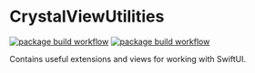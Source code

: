 # CrystalViewUtilities

[![package build workflow](https://github.com/robhasacamera/CrystalViewUtilities/actions/workflows/package.yml/badge.svg)](https://github.com/robhasacamera/CrystalViewUtilities/actions/workflows/ios-package.yml)
[![package build workflow](https://github.com/robhasacamera/CrystalViewUtilities/actions/workflows/package.yml/badge.svg)](https://github.com/robhasacamera/CrystalViewUtilities/actions/workflows/mac-package.yml)

Contains useful extensions and views for working with SwiftUI.
